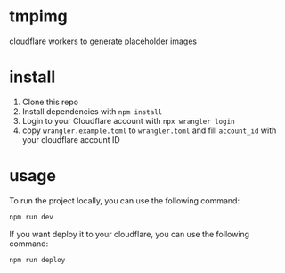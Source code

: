 # tmpimg

cloudflare workers to generate placeholder images


# install

1. Clone this repo
2. Install dependencies with `npm install`
3. Login to your Cloudflare account with `npx wrangler login`
4. copy `wrangler.example.toml` to `wrangler.toml` and fill `account_id` with your cloudflare account ID

# usage

To run the project locally, you can use the following command:

```bash
npm run dev
```

If you want deploy it to your cloudflare, you can use the following command:

```bash
npm run deploy
```
